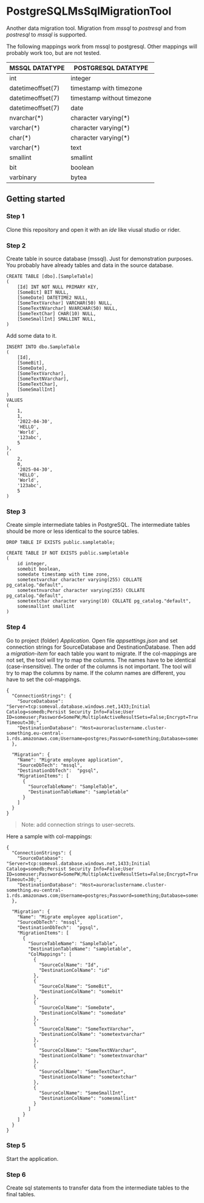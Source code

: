 # PostgreSQLMsSqlMigrationTool

Another data migration tool. Migration from *mssql* to *postresql* and from *postresql* to *mssql* is
supported.

The following mappings work from mssql to postgresql. Other mappings will probably work too, but are not tested.

| MSSQL DATATYPE    | POSTGRESQL DATATYPE        |
|-------------------|----------------------------|
| int               | integer                    |
| datetimeoffset(7) | timestamp with timezone    |
| datetimeoffset(7) | timestamp without timezone |
| datetimeoffset(7) | date                       |
| nvarchar(*)       | character varying(*)       |
| varchar(*)        | character varying(*)       |
| char(*)           | character varying(*)       |
| varchar(*)        | text                       |
| smallint          | smallint                   |
| bit               | boolean                    |
| varbinary         | bytea                      |

## Getting started

### Step 1

Clone this repository and open it with an *ide* like viusal studio or rider.

### Step 2

Create table in source database (mssql). Just for demonstration purposes. You probably have already tables and data in
the source database.

    CREATE TABLE [dbo].[SampleTable]
    (
        [Id] INT NOT NULL PRIMARY KEY,
        [SomeBit] BIT NULL, 
        [SomeDate] DATETIME2 NULL, 
        [SomeTextVarchar] VARCHAR(50) NULL, 
        [SomeTextNVarchar] NVARCHAR(50) NULL, 
        [SomeTextChar] CHAR(10) NULL, 
        [SomeSmallInt] SMALLINT NULL, 
    )

Add some data to it.

    INSERT INTO dbo.SampleTable
    (
        [Id],
        [SomeBit],
        [SomeDate],
        [SomeTextVarchar],
        [SomeTextNVarchar],
        [SomeTextChar],
        [SomeSmallInt]
    )
    VALUES
    (
        1,
        1,
        '2022-04-30',
        'HELLO',
        'World',
        '123abc',
        5
    ),
    (
        2,
        0,
        '2025-04-30',
        'HELLO',
        'World',
        '123abc',
        5
    )

### Step 3

Create simple intermediate tables in PostgreSQL. The intermediate tables should be more or less identical to the source
tables.

    DROP TABLE IF EXISTS public.sampletable;

    CREATE TABLE IF NOT EXISTS public.sampletable
    (
        id integer,
        somebit boolean,
        somedate timestamp with time zone,
        sometextvarchar character varying(255) COLLATE pg_catalog."default",
        sometextnvarchar character varying(255) COLLATE pg_catalog."default",
        sometextchar character varying(10) COLLATE pg_catalog."default",
        somesmallint smallint
    )

### Step 4

Go to project (folder) *Application*. Open file *appsettings.json* and set connection strings for SourceDatabase and DestinationDatabase. Then add a
*migration-item* for each table you want to migrate. If the col-mappings are not set, the tool will try to map the columns. The names have to be identical (case-insensitive). 
The order of the columns is not important. The tool will try to map the columns by name. If the column names are different, you have to set the col-mappings.

    {
      "ConnectionStrings": {
        "SourceDatabase": "Server=tcp:someval.database.windows.net,1433;Initial Catalog=somedb;Persist Security Info=False;User ID=someuser;Password=SomePW;MultipleActiveResultSets=False;Encrypt=True;TrustServerCertificate=False;Connection Timeout=30;",
        "DestinationDatabase": "Host=auroraclustername.cluster-something.eu-central-1.rds.amazonaws.com;Username=postgres;Password=something;Database=somedb"
      },

      "Migration": {
        "Name": "Migrate employee application",
        "SourceDbTech": "mssql",
        "DestinationDbTech":  "pgsql",
        "MigrationItems": [
          {
            "SourceTableName": "SampleTable",
            "DestinationTableName": "sampletable"
          }
        ]
      }
    }

> Note: add connection strings to user-secrets.

Here a sample with col-mappings:

    {
      "ConnectionStrings": {
        "SourceDatabase": "Server=tcp:someval.database.windows.net,1433;Initial Catalog=somedb;Persist Security Info=False;User ID=someuser;Password=SomePW;MultipleActiveResultSets=False;Encrypt=True;TrustServerCertificate=False;Connection Timeout=30;",
        "DestinationDatabase": "Host=auroraclustername.cluster-something.eu-central-1.rds.amazonaws.com;Username=postgres;Password=something;Database=somedb"
      },

      "Migration": {
        "Name": "Migrate employee application",
        "SourceDbTech": "mssql",
        "DestinationDbTech":  "pgsql",
        "MigrationItems": [
          {
            "SourceTableName": "SampleTable",
            "DestinationTableName": "sampletable",
            "ColMappings": [
              {
                "SourceColName": "Id",
                "DestinationColName": "id"
              },          
              {
                "SourceColName": "SomeBit",
                "DestinationColName": "somebit"
              },
              {
                "SourceColName": "SomeDate",
                "DestinationColName": "somedate"
              },
              {
                "SourceColName": "SomeTextVarchar",
                "DestinationColName": "sometextvarchar"
              },
              {
                "SourceColName": "SomeTextNVarchar",
                "DestinationColName": "sometextnvarchar"
              },
              {
                "SourceColName": "SomeTextChar",
                "DestinationColName": "sometextchar"
              },
              {
                "SourceColName": "SomeSmallInt",
                "DestinationColName": "somesmallint"
              }
            ]
          }
        ]
      }
    }

### Step 5

Start the application.

### Step 6

Create sql statements to transfer data from the intermediate tables to the final tables.
